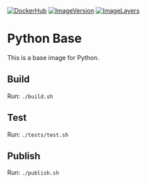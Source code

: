 [![DockerHub](https://img.shields.io/badge/docker-hbpmip%2Fpython--base-008bb8.svg)](https://hub.docker.com/r/hbpmip/python-base/)
[![ImageVersion](https://images.microbadger.com/badges/version/hbpmip/python-base.svg)](https://hub.docker.com/r/hbpmip/python-base/tags "hbpmip/python-base image tags")
[![ImageLayers](https://images.microbadger.com/badges/image/hbpmip/python-base.svg)](https://microbadger.com/#/images/hbpmip/python-base "hbpmip/python-base on microbadger")

# Python Base

This is a base image for Python.


## Build

Run: `./build.sh`


## Test

Run: `./tests/test.sh`


## Publish

Run: `./publish.sh`
